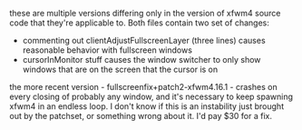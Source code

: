 these are multiple versions differing only in the version of xfwm4 source code that they're applicable to. Both files contain two set of changes: 
* commenting out clientAdjustFullscreenLayer (three lines) causes reasonable behavior with fullscreen windows
* cursorInMonitor stuff causes the window switcher to only show windows that are on the screen that the cursor is on

the more recent version - fullscreenfix+patch2-xfwm4.16.1 - crashes on every closing of probably any window, and it's necessary to keep spawning xfwm4 in an endless loop. I don't know if this is an instability just brought out by the patchset, or something wrong about it. I'd pay $30 for a fix.
